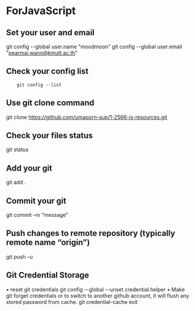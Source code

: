# ForJavaScript

## Set your user and email
git config --global user.name "moodmoon"
git config --global user.email "pearmai.wann@kmutt.ac.th"
## Check your config list
        git config --list
## Use git clone command
git clone https://github.com/umaporn-sup/1-2566-js-resources.git
## Check your files status 
git status
## Add your git
git add .
## Commit your git
git commit –m “message”
## Push changes to remote repository (typically remote name “origin”) 
git push –u <remote name> <local branch name>
## Git Credential Storage
• reset git credentials
  git config --global --unset credential.helper
• Make git forget credentials or to switch to another github account, it will flush any stored password from cache.
  git credential-cache exit
